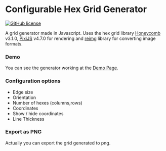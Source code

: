 # Configurable Hex Grid Generator

[![GitHub license](https://img.shields.io/badge/license-MIT-blue.svg)](https://github.com/JoseManuelPerezSevilla/hexgrid/blob/master/LICENSE)

A grid generator made in Javascript. Uses the hex grid library [Honeycomb](https://github.com/flauwekeul/honeycomb) v3.1.0, 
[PixiJS](http://www.pixijs.com/) v4.7.0 for rendering and [reimg](https://github.com/gillyb/reimg) library for converting image formats.

### Demo

You can see the generator working at the [Demo Page](https://josemanuelperezsevilla.github.io/hexgrid/).

### Configuration options

-  Edge size
-  Orientation
-  Number of hexes (columns,rows)
-  Coordinates
-  Show / hide coordinates
-  Line Thickness

### Export as PNG
Actually you can export the grid generated to png.